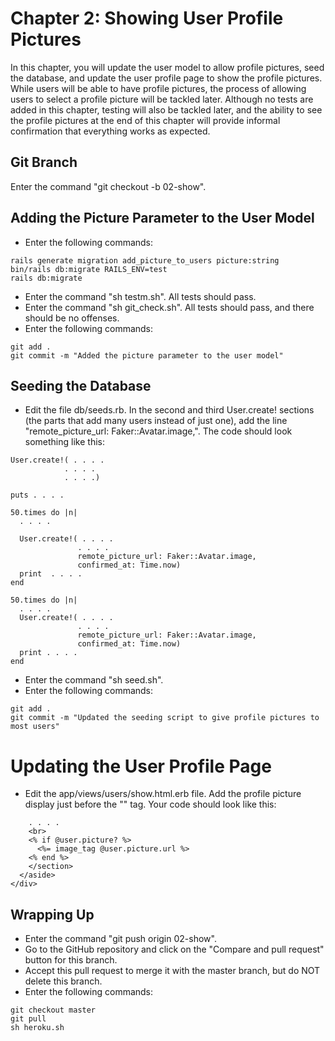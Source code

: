 # Chapter 2: Showing User Profile Pictures
In this chapter, you will update the user model to allow profile pictures, seed the database, and update the user profile page to show the profile pictures.  While users will be able to have profile pictures, the process of allowing users to select a profile picture will be tackled later.  Although no tests are added in this chapter, testing will also be tackled later, and the ability to see the profile pictures at the end of this chapter will provide informal confirmation that everything works as expected.

## Git Branch
Enter the command "git checkout -b 02-show".

## Adding the Picture Parameter to the User Model
* Enter the following commands:
```
rails generate migration add_picture_to_users picture:string
bin/rails db:migrate RAILS_ENV=test
rails db:migrate
```
* Enter the command "sh testm.sh".  All tests should pass.
* Enter the command "sh git_check.sh".  All tests should pass, and there should be no offenses.
* Enter the following commands:
```
git add .
git commit -m "Added the picture parameter to the user model"
```

## Seeding the Database
* Edit the file db/seeds.rb.  In the second and third User.create! sections (the parts that add many users instead of just one), add the line "remote_picture_url: Faker::Avatar.image,".  The code should look something like this:
```
User.create!( . . . .
            . . . .
            . . . .)

puts . . . .

50.times do |n|
  . . . .

  User.create!( . . . .
               . . . .
               remote_picture_url: Faker::Avatar.image,
               confirmed_at: Time.now)
  print  . . . .
end

50.times do |n|
  . . . .
  User.create!( . . . .
               . . . .
               remote_picture_url: Faker::Avatar.image,
               confirmed_at: Time.now)
  print . . . .
end
```
* Enter the command "sh seed.sh".
* Enter the following commands:
```
git add .
git commit -m "Updated the seeding script to give profile pictures to most users"
```

# Updating the User Profile Page
* Edit the app/views/users/show.html.erb file.  Add the profile picture display just before the "</section>" tag.  Your code should look like this:
```
    . . . .
    <br>
    <% if @user.picture? %>
      <%= image_tag @user.picture.url %>
    <% end %>
    </section>
  </aside>
</div>
```


## Wrapping Up
* Enter the command "git push origin 02-show".
* Go to the GitHub repository and click on the "Compare and pull request" button for this branch.
* Accept this pull request to merge it with the master branch, but do NOT delete this branch.
* Enter the following commands:
```
git checkout master
git pull
sh heroku.sh
```
